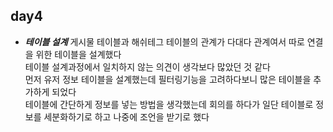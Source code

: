 ## day4

- ***테이블 설계***
게시물 테이블과 해쉬테그 테이블의 관계가 다대다 관계여서 따로 연결을 위한 테이블을 설계했다 <br>
테이블 설계과정에서 일치하지 않는 의견이 생각보다 많았던 것 같다<br>
먼저 유저 정보 테이블을 설계했는데 필터링기능을 고려하다보니 많은 테이블을 추가하게 되었다 <br>
테이블에 간단하게 정보를 넣는 방법을 생각했는데 회의를 하다가 일단 테이블로 정보를 세분화하기로 하고 나중에 조언을 받기로 했다
